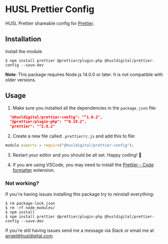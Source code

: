 # HUSL Prettier Config

HUSL Prettier shareable config for [Prettier](https://prettier.io).

## Installation

Install the module

```shell
$ npm install prettier @prettier/plugin-php @husldigital/prettier-config --save-dev
```

**Note**: This package requires Node.js 14.0.0 or later. It is not compatible with older versions.

## Usage

1. Make sure you installed all the dependencies in the `package.json` file:

```json
  "@husldigital/prettier-config": "^1.0.2",
  "@prettier/plugin-php": "^0.19.2",
  "prettier": "^2.8.2"
```

2. Create a new file called `.prettierrc.js` and add this to file:

```js
module.exports = require("@husldigital/prettier-config");
```

3. Restart your editor and you should be all set. Happy coding! 🎉

4. If you are using VSCode, you may need to install the [Prettier - Code formatter](https://marketplace.visualstudio.com/items?itemName=esbenp.prettier-vscode) extension.

### Not working?

If you're having issues installing this package try to reinstall everything:

```shell
$ rm package-lock.json
$ rm -rf node_modules/
$ npm install
$ npm install prettier @prettier/plugin-php @husldigital/prettier-config --save-dev

```

If you're still having issues send me a message via Slack or email me at [angel@husldigital.com](mailto:abaez@husldigital.com).
